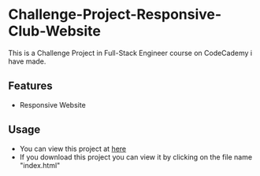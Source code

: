 # Challenge-Project-Responsive-Club-Website
This is a Challenge Project in Full-Stack Engineer course on CodeCademy i have made.
## Features
- Responsive Website
## Usage
- You can view this project at [here](https://nghiatrangamedev.github.io/Challenge-Project-Responsive-Club-Website/)
- If you download this project you can view it by clicking on the file name "index.html"
